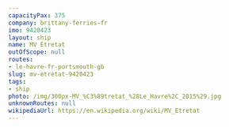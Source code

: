 ```yaml
---
capacityPax: 375
company: brittany-ferries-fr
imo: 9420423
layout: ship
name: MV Étretat
outOfScope: null
routes:
- le-havre-fr-portsmouth-gb
slug: mv-etretat-9420423
tags:
- ship
photo: /img/300px-MV_%C3%89tretat_%28Le_Havre%2C_2015%29.jpg
unknownRoutes: null
wikipediaUrl: https://en.wikipedia.org/wiki/MV_Etretat
---
```

